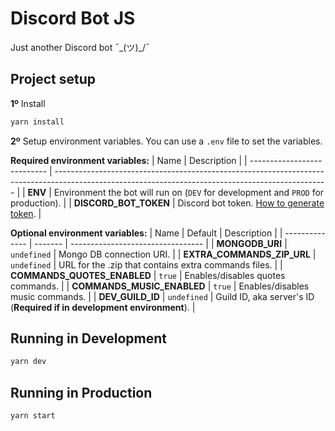 # Discord Bot JS

Just another Discord bot ¯\_(ツ)\_/¯

## Project setup

**1º** Install

```bash
yarn install
```

**2º** Setup environment variables. You can use a `.env` file to set the variables.

**Required environment variables:**
| Name | Description |
| --------------------------- | -------------------------------------------------------------------------------------------------------------------------------------------------- |
| **ENV** | Environment the bot will run on (`DEV` for development and `PROD` for production). |
| **DISCORD_BOT_TOKEN** | Discord bot token. [How to generate token](docs/SETUP.md#3-generate-the-bot-token). |

**Optional environment variables:**
| Name | Default | Description |
| -------------- | ------- | --------------------------------- |
| **MONGODB_URI** | `undefined` | Mongo DB connection URI. |
| **EXTRA_COMMANDS_ZIP_URL** | `undefined` | URL for the .zip that contains extra commands files. |
| **COMMANDS_QUOTES_ENABLED** | `true` | Enables/disables quotes commands. |
| **COMMANDS_MUSIC_ENABLED** | `true` | Enables/disables music commands. |
| **DEV_GUILD_ID** | `undefined` | Guild ID, aka server's ID (**Required if in development environment**). |

## Running in Development

```bash
yarn dev
```

## Running in Production

```bash
yarn start
```
